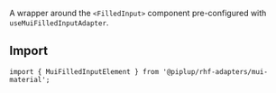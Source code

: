 A wrapper around the `<FilledInput>` component pre-configured with `useMuiFilledInputAdapter`.

## <span className="docs-h2">Import</span>

```tsx
import { MuiFilledInputElement } from '@piplup/rhf-adapters/mui-material';
```
